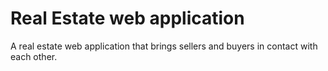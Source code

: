 # Real Estate web application

A real estate web application that brings sellers and buyers in contact with each other.
